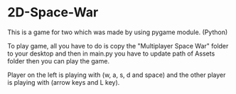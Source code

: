 # 2D-Space-War
This is a game for two which was made by using pygame module. (Python)

To play game, all you have to do is copy the "Multiplayer Space War" folder to your desktop and then in main.py you have to update path of Assets folder then you can play the game.

Player on the left is playing with (w, a, s, d and space) and the other player is playing with (arrow keys and L key).
